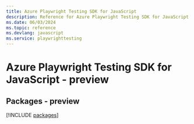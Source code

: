 ```yaml
---
title: Azure Playwright Testing SDK for JavaScript
description: Reference for Azure Playwright Testing SDK for JavaScript
ms.date: 06/03/2024
ms.topic: reference
ms.devlang: javascript
ms.service: playwrighttesting
---
```

# Azure Playwright Testing SDK for JavaScript - preview
## Packages - preview
[!INCLUDE [packages](playwright-testing-index.md)]